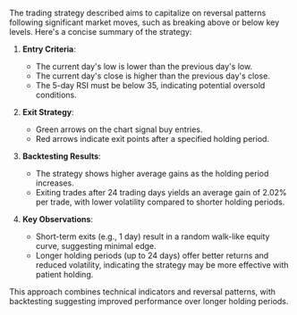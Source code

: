 The trading strategy described aims to capitalize on reversal patterns following significant market moves, such as breaking above or below key levels. Here's a concise summary of the strategy:

1. **Entry Criteria**:
   - The current day's low is lower than the previous day's low.
   - The current day's close is higher than the previous day's close.
   - The 5-day RSI must be below 35, indicating potential oversold conditions.

2. **Exit Strategy**:
   - Green arrows on the chart signal buy entries.
   - Red arrows indicate exit points after a specified holding period.

3. **Backtesting Results**:
   - The strategy shows higher average gains as the holding period increases.
   - Exiting trades after 24 trading days yields an average gain of 2.02% per trade, with lower volatility compared to shorter holding periods.

4. **Key Observations**:
   - Short-term exits (e.g., 1 day) result in a random walk-like equity curve, suggesting minimal edge.
   - Longer holding periods (up to 24 days) offer better returns and reduced volatility, indicating the strategy may be more effective with patient holding.

This approach combines technical indicators and reversal patterns, with backtesting suggesting improved performance over longer holding periods.
